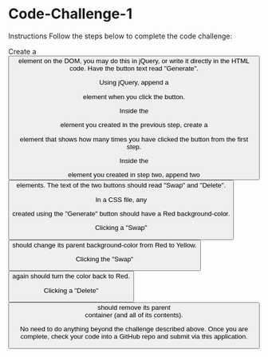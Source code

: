 # Code-Challenge-1

Instructions
Follow the steps below to complete the code challenge:

Create a <button> element on the DOM, you may do this in jQuery, or write it directly in the HTML code. Have the button text read "Generate".

Using jQuery, append a <div> element when you click the button.

Inside the <div> element you created in the previous step, create a <p> element that shows how many times you have clicked the button from the first step.

Inside the <div> element you created in step two, append two <button> elements. The text of the two buttons should read "Swap" and "Delete".

In a CSS file, any <div> created using the "Generate" button should have a Red background-color.

Clicking a "Swap" <button> should change its parent background-color from Red to Yellow.

Clicking the "Swap" <button> again should turn the color back to Red.

Clicking a "Delete" <button> should remove its parent <div> container (and all of its contents).

No need to do anything beyond the challenge described above. Once you are complete, check your code into a GitHub repo and submit via this application.